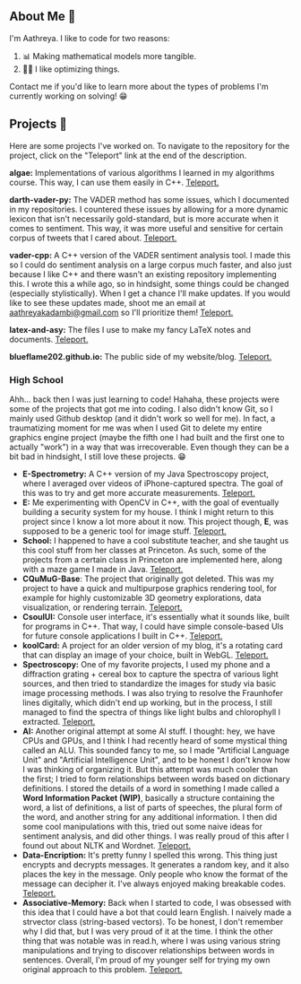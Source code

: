 ## About Me 🌊 

I'm Aathreya. I like to code for two reasons:
1. 📊 Making mathematical models more tangible.
2. 🏃‍♂️ I like optimizing things.

Contact me if you'd like to learn more about the types of problems I'm currently working on solving! 😁

## Projects 🌱 

Here are some projects I've worked on. To navigate to the repository for the project, click on the "Teleport" link at the end of the description.

**algae:** Implementations of various algorithms I learned in my algorithms course. This way, I can use them easily in C++. <a href="https://github.com/BlueFlame202/algae">Teleport.</a>

**darth-vader-py:** The VADER method has some issues, which I documented in my repositories. I countered these issues by allowing for a more dynamic lexicon that isn't necessarily gold-standard, but is more accurate when it comes to sentiment. This way, it was more useful and sensitive for certain corpus of tweets that I cared about. <a href="https://github.com/BlueFlame202/darth-vader-py">Teleport.</a>

**vader-cpp:** A C++ version of the VADER sentiment analysis tool. I made this so I could do sentiment analysis on a large corpus much faster, and also just because I like C++ and there wasn't an existing repository implementing this. I wrote this a while ago, so in hindsight, some things could be changed (especially stylistically). When I get a chance I'll make updates. If you would like to see these updates made, shoot me an email at aathreyakadambi@gmail.com so I'll prioritize them! <a href="https://github.com/BlueFlame202/vader-cpp">Teleport.</a>

**latex-and-asy:** The files I use to make my fancy LaTeX notes and documents. <a href="https://github.com/BlueFlame202/latex-and-asy">Teleport.</a>

**blueflame202.github.io:** The public side of my website/blog. <a href="https://github.com/BlueFlame202/blueflame202.github.io">Teleport.</a>

### High School

Ahh... back then I was just learning to code! Hahaha, these projects were some of the projects that got me into coding. I also didn't know Git, so I mainly used Github desktop (and it didn't work so well for me). In fact, a traumatizing moment for me was when I used Git to delete my entire graphics engine project (maybe the fifth one I had built and the first one to actually "work") in a way that was irrecoverable. Even though they can be a bit bad in hindsight, I still love these projects. 😁

- **E-Spectrometry:** A C++ version of my Java Spectroscopy project, where I averaged over videos of iPhone-captured spectra. The goal of this was to try and get more accurate measurements. <a href="https://github.com/BlueFlame202/E-Spectrometry">Teleport.</a>
- **E:** Me experimenting with OpenCV in C++, with the goal of eventually building a security system for my house. I think I might return to this project since I know a lot more about it now. This project though, **E**, was supposed to be a generic tool for image stuff. <a href="https://github.com/BlueFlame202/E">Teleport.</a>
- **School:** I happened to have a cool substitute teacher, and she taught us this cool stuff from her classes at Princeton. As such, some of the projects from a certain class in Princeton are implemented here, along with a maze game I made in Java. <a href="https://github.com/BlueFlame202/School">Teleport.</a>
- **CQuMuG-Base**: The project that originally got deleted. This was my project to have a quick and multipurpose graphics rendering tool, for example for highly customizable 3D geometry explorations, data visualization, or rendering terrain. <a href="https://github.com/BlueFlame202/CQuMuG-Base">Teleport.</a>
- **CsoulUI:** Console user interface, it's essentially what it sounds like, built for programs in C++. That way, I could have simple console-based UIs for future console applications I built in C++. <a href="https://github.com/BlueFlame202/CsoulUI">Teleport.</a>
- **koolCard:** A project for an older version of my blog, it's a rotating card that can display an image of your choice, built in WebGL. <a href="https://github.com/BlueFlame202/koolCard">Teleport.</a>
- **Spectroscopy:** One of my favorite projects, I used my phone and a diffraction grating + cereal box to capture the spectra of various light sources, and then tried to standardize the images for study via basic image processing methods. I was also trying to resolve the Fraunhofer lines digitally, which didn't end up working, but in the process, I still managed to find the spectra of things like light bulbs and chlorophyll I extracted. <a href="https://github.com/BlueFlame202/Spectroscopy">Teleport.</a>
- **AI:** Another original attempt at some AI stuff. I thought: hey, we have CPUs and GPUs, and I think I had recently heard of some mystical thing called an ALU. This sounded fancy to me, so I made "Artificial Language Unit" and "Artificial Intelligence Unit", and to be honest I don't know how I was thinking of organizing it. But this attempt was much cooler than the first; I tried to form relationships between words based on dictionary definitions. I stored the details of a word in something I made called a **Word Information Packet (WIP)**, basically a structure containing the word, a list of definitions, a list of parts of speeches, the plural form of the word, and another string for any additional information. I then did some cool manipulations with this, tried out some naive ideas for sentiment analysis, and did other things. I was really proud of this after I found out about NLTK and Wordnet. <a href="https://github.com/BlueFlame202/AI">Teleport.</a>
- **Data-Encription:** It's pretty funny I spelled this wrong. This thing just encrypts and decrypts messages. It generates a random key, and it also places the key in the message. Only people who know the format of the message can decipher it. I've always enjoyed making breakable codes. <a href="https://github.com/BlueFlame202/Data-Encription">Teleport.</a>
- **Associative-Memory:** Back when I started to code, I was obsessed with this idea that I could have a bot that could learn English. I naively made a strvector class (string-based vectors). To be honest, I don't remember why I did that, but I was very proud of it at the time. I think the other thing that was notable was in read.h, where I was using various string manipulations and trying to discover relationships between words in sentences. Overall, I'm proud of my younger self for trying my own original approach to this problem. <a href="https://github.com/BlueFlame202/Associative-Memory">Teleport.</a>


<!-- Commented out bc I felt like my profile was too resume-like. I feel like you can see what types of things I use by looking at my code.
## Skills 🧰 

I'm able to pick up and work in most object-oriented programming languages. My favorite languages are **C++** (for speed and beauty), **Python** (for ease of use and widespread acceptance), and **Java** (for cross-platform and OOP). I'm also familiar with web programming and the related languages and principles, although this isn't an area I have as much expertise in. I used **Next.js** to build my website/blog.

For games, I generally use **OpenGL/GLM/GLEW/GLFW**. For manipulating tensors and ML, I have worked with both **Pytorch** and **Tensorflow/Keras**. I am familiar with **Pandas/Scipy** for basic data manipulation and other ML things. Recently, I've been learning **FEniCSx** (a software for using FEM to solve PDEs).

Some other notable things I like using include **NumPy** for super fast math in **Python**, **OpenCV** for generic image processing, **PyMuPDF** for parsing PDFs, **HuggingFace** and **NLTK** for language modeling, and **BeautifulSoup/Selenium** for scraping.
-->
